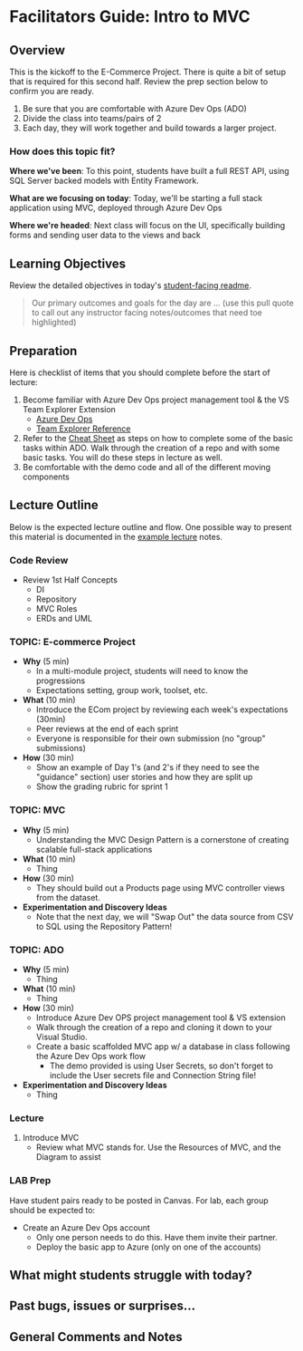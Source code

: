 # Facilitators Guide: Intro to MVC

## Overview

This is the kickoff to the E-Commerce Project. There is quite a bit of setup that is required for this second half. Review the prep section below to confirm you are ready.

1. Be sure that you are comfortable with Azure Dev Ops (ADO)
1. Divide the class into teams/pairs of 2
1. Each day, they will work together and build towards a larger project.

### How does this topic fit?

**Where we've been**:
To this point, students have built a full REST API, using SQL Server backed models with Entity Framework.

**What are we focusing on today**:
Today, we'll be starting a full stack application using MVC, deployed through Azure Dev Ops

**Where we're headed**:
Next class will focus on the UI, specifically building forms and sending user data to the views and back

## Learning Objectives

Review the detailed objectives in today's [student-facing readme](../README.md).

> Our primary outcomes and goals for the day are ... (use this pull quote to call out any instructor facing notes/outcomes that need toe highlighted)

## Preparation

Here is checklist of items that you should complete before the start of lecture:

1. Become familiar with Azure Dev Ops project management tool & the VS Team Explorer Extension
    - [Azure Dev Ops](https://dev.azure.com/)
    - [Team Explorer Reference](https://docs.microsoft.com/en-us/azure/devops/user-guide/work-team-explorer?view=azure-devops)
1. Refer to the [Cheat Sheet](../../projects/E-Commerce/azure-devops-cheatsheet.md) as steps on how to complete some of the basic tasks within ADO. Walk through the creation of a repo and with some basic tasks. You will do these steps in lecture as well.
1. Be comfortable with the demo code and all of the different moving components

## Lecture Outline

Below is the expected lecture outline and flow. One possible way to present this material is documented in the [example lecture](../LECTURE-NOTES.md) notes.

### Code Review

- Review 1st Half Concepts
  - DI
  - Repository
  - MVC Roles
  - ERDs and UML

### TOPIC: E-commerce Project

- **Why** (5 min)
  - In a multi-module project, students will need to know the progressions
  - Expectations setting, group work, toolset, etc.
- **What** (10 min)
  - Introduce the ECom project by reviewing each week's expectations (30min)
  - Peer reviews at the end of each sprint
  - Everyone is responsible for their own submission (no "group" submissions)
- **How** (30 min)
  - Show an example of Day 1's (and 2's if they need to see the "guidance" section) user stories and how they are split up
  - Show the grading rubric for sprint 1

### TOPIC: MVC

- **Why** (5 min)
  - Understanding the MVC Design Pattern is a cornerstone of creating scalable full-stack applications
- **What** (10 min)
  - Thing
- **How** (30 min)
  - They should build out a Products page using MVC controller views from the dataset.
- **Experimentation and Discovery Ideas**
  - Note that the next day, we will "Swap Out" the data source from  CSV to SQL using the Repository Pattern!

### TOPIC: ADO

- **Why** (5 min)
  - Thing
- **What** (10 min)
  - Thing
- **How** (30 min)
  - Introduce Azure Dev OPS project management tool & VS extension
  - Walk through the creation of a repo and cloning it down to your Visual Studio.
  - Create a basic scaffolded MVC app w/ a database in class following the Azure Dev Ops work flow
    - The demo provided is using User Secrets, so don't forget to include the User secrets file and Connection String file!
- **Experimentation and Discovery Ideas**
  - Thing

### Lecture

1. Introduce MVC
    - Review what MVC stands for. Use the Resources of MVC, and the Diagram to assist

### LAB Prep

Have student pairs ready to be posted in Canvas. For lab, each group should be expected to:

- Create an Azure Dev Ops account
  - Only one person needs to do this. Have them invite their partner.
  - Deploy the basic app to Azure (only on one of the accounts)

## What might students struggle with today?

## Past bugs, issues or surprises...

## General Comments and Notes
